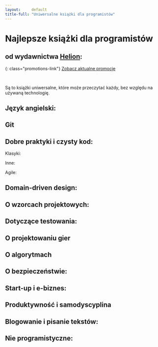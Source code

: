 ```yaml
---
layout:     default
title-full: "Uniwersalne książki dla programistów"
---
```


# Najlepsze książki dla programistów
## od wydawnictwa [Helion](http://helion.pl/view/9102Q):

{: class="promotions-link"}
[Zobacz aktualne promocje](http://helion.pl/page/9102Q/promocje)


<br>

Są to książki uniwersalne, które może przeczytać każdy, bez względu na używaną technologię.

## Język angielski:

<div class="book">
    <script src="http://helion.pl/plugins/new/ksiazkasm.phi?id=anginf&nr=9102Q&size=181&utf8=1"></script>
</div>

## Git

<div class="book">
    <script src="http://helion.pl/plugins/new/ksiazkasm.phi?id=gitroz&nr=9102Q&size=181&utf8=1"></script>
</div>

## Dobre praktyki i czysty kod:

Klasyki:

<div class="book">
    <script src="http://helion.pl/plugins/new/ksiazkasm.phi?id=czykov&nr=9102Q&size=181&utf8=1"></script>
</div>

<div class="book">
    <script src="http://helion.pl/plugins/new/ksiazkasm.phi?id=prorze&nr=9102Q&size=181&utf8=1"></script>
</div>

<div class="book">
    <script src="http://helion.pl/plugins/new/ksiazkasm.phi?id=pragpv&nr=9102Q&size=181&utf8=1"></script>
</div>

Inne:

<div class="book">
    <script src="http://helion.pl/plugins/new/ksiazkasm.phi?id=koddov&nr=9102Q&size=181&utf8=1"></script>
</div>

Agile:

<div class="book">
    <script src="http://helion.pl/plugins/new/ksiazkasm.phi?id=zwiwyo&nr=9102Q&size=181&utf8=1"></script>
</div>

<div class="book">
    <script src="http://helion.pl/plugins/new/ksiazkasm.phi?id=zwisam&nr=9102Q&size=181&utf8=1"></script>
</div>

## Domain-driven design:

<div class="book">
    <script src="http://helion.pl/plugins/new/ksiazkasm.phi?id=dddaro&nr=9102Q&size=181&utf8=1"></script>
</div>

<div class="book">
    <script src="http://helion.pl/plugins/new/ksiazkasm.phi?id=domdri&nr=9102Q&size=181&utf8=1"></script>
</div>

## O wzorcach projektowych:

<div class="book">
    <script src="http://helion.pl/plugins/new/ksiazkasm.phi?id=wzoelv&nr=9102Q&size=181&utf8=1"></script>
</div>

<div class="book">
    <script src="http://helion.pl/plugins/new/ksiazkasm.phi?id=wzorvv&nr=9102Q&size=181&utf8=1"></script>
</div>

<div class="book">
    <script src="http://helion.pl/plugins/new/ksiazkasm.phi?id=wzoimp&nr=9102Q&size=181&utf8=1"></script>
</div>

## Dotyczące testowania:

<div class="book">
    <script src="http://helion.pl/plugins/new/ksiazkasm.phi?id=tddszt&nr=9102Q&size=181&utf8=1"></script>
</div>

<div class="book">
    <script src="http://helion.pl/plugins/new/ksiazkasm.phi?id=seler2&nr=9102Q&size=181&utf8=1"></script>
</div>

<div class="book">
    <script src="http://helion.pl/plugins/new/ksiazkasm.phi?id=tesjed&nr=9102Q&size=181&utf8=1"></script>
</div>

## O projektowaniu gier

<div class="book">
    <script src="http://helion.pl/plugins/new/ksiazkasm.phi?id=grywal&nr=9102Q&size=181&utf8=1"></script>
</div>

<div class="book">
    <script src="http://helion.pl/plugins/new/ksiazkasm.phi?id=grymeg&nr=9102Q&size=181&utf8=1"></script>
</div>

<div class="book">
    <script src="http://helion.pl/plugins/new/ksiazkasm.phi?id=prgpo2&nr=9102Q&size=181&utf8=1"></script>
</div>

<div class="book">
    <script src="http://helion.pl/plugins/new/ksiazkasm.phi?id=jazaap&nr=9102Q&size=181&utf8=1"></script>
</div>

<div class="book">
    <script src="http://helion.pl/plugins/new/ksiazkasm.phi?id=wprofi&nr=9102Q&size=181&utf8=1"></script>
</div>

<div class="book">
    <script src="http://helion.pl/plugins/new/ksiazkasm.phi?id=dotkpr&nr=9102Q&size=181&utf8=1"></script>
</div>

## O algorytmach

<div class="book">
    <script src="http://helion.pl/plugins/new/ksiazkasm.phi?id=algoip&nr=9102Q&size=181&utf8=1"></script>
</div>

<div class="book">
    <script src="http://helion.pl/plugins/new/ksiazkasm.phi?id=algory&nr=9102Q&size=181&utf8=1"></script>
</div>

<div class="book">
    <script src="http://helion.pl/plugins/new/ksiazkasm.phi?id=algbet&nr=9102Q&size=181&utf8=1"></script>
</div>

## O bezpieczeństwie:

<div class="book">
    <script src="http://helion.pl/plugins/new/ksiazkasm.phi?id=tespen&nr=9102Q&size=181&utf8=1"></script>
</div>

<div class="book">
    <script src="http://helion.pl/plugins/new/ksiazkasm.phi?id=splasi&nr=9102Q&size=181&utf8=1"></script>
</div>

<div class="book">
    <script src="http://helion.pl/plugins/new/ksiazkasm.phi?id=besyha&nr=9102Q&size=181&utf8=1"></script>
</div>

<div class="book">
    <script src="http://helion.pl/plugins/new/ksiazkasm.phi?id=podpen&nr=9102Q&size=181&utf8=1"></script>
</div>

<div class="book">
    <script src="http://helion.pl/plugins/new/ksiazkasm.phi?id=kalil2&nr=9102Q&size=181&utf8=1"></script>
</div>

<div class="book">
    <script src="http://helion.pl/plugins/new/ksiazkasm.phi?id=wykreg&nr=9102Q&size=181&utf8=1"></script>
</div>

<div class="book">
    <script src="http://helion.pl/plugins/new/ksiazkasm.phi?id=jowozr&nr=9102Q&size=181&utf8=1"></script>
</div>

## Start-up i e-biznes:

<div class="book">
    <script src="http://helion.pl/plugins/new/ksiazkasm.phi?id=melean&nr=9102Q&size=181&utf8=1"></script>
</div>

<div class="book">
    <script src="http://helion.pl/plugins/new/ksiazkasm.phi?id=pispri&nr=9102Q&size=181&utf8=1"></script>
</div>

<div class="book">
    <script src="http://helion.pl/plugins/new/ksiazkasm.phi?id=biebiz&nr=9102Q&size=181&utf8=1"></script>
</div>

<div class="book">
    <script src="http://helion.pl/plugins/new/ksiazkasm.phi?id=praebi&nr=9102Q&size=181&utf8=1"></script>
</div>

<div class="book">
    <script src="http://helion.pl/plugins/new/ksiazkasm.phi?id=podsta&nr=9102Q&size=181&utf8=1"></script>
</div>

<div class="book">
    <script src="http://helion.pl/plugins/new/ksiazkasm.phi?id=prasta&nr=9102Q&size=181&utf8=1"></script>
</div>

<div class="book">
    <script src="http://helion.pl/plugins/new/ksiazkasm.phi?id=nisbud&nr=9102Q&size=181&utf8=1"></script>
</div>

## Produktywność i samodyscyplina

<div class="book">
    <script src="http://helion.pl/plugins/new/ksiazkasm.phi?id=getti2&nr=9102Q&size=181&utf8=1"></script>
</div>

<div class="book">
    <script src="http://helion.pl/plugins/new/ksiazkasm.phi?id=samodv&nr=9102Q&size=181&utf8=1"></script>
</div>

<div class="book">
    <script src="http://helion.pl/plugins/new/ksiazkasm.phi?id=15taza&nr=9102Q&size=181&utf8=1"></script>
</div>

<div class="book">
    <script src="http://helion.pl/plugins/new/ksiazkasm.phi?id=nietlv&nr=9102Q&size=181&utf8=1"></script>
</div>

<div class="book">
    <script src="http://helion.pl/plugins/new/ksiazkasm.phi?id=droppp&nr=9102Q&size=181&utf8=1"></script>
</div>

## Blogowanie i pisanie tekstów:

<div class="book">
    <script src="http://helion.pl/plugins/new/ksiazkasm.phi?id=jazabl&nr=9102Q&size=181&utf8=1"></script>
</div>

<div class="book">
    <script src="http://helion.pl/plugins/new/ksiazkasm.phi?id=prblog&nr=9102Q&size=181&utf8=1"></script>
</div>

<div class="book">
    <script src="http://helion.pl/plugins/new/ksiazkasm.phi?id=magslo&nr=9102Q&size=181&utf8=1"></script>
</div>

<div class="book">
    <script src="http://helion.pl/plugins/new/ksiazkasm.phi?id=bibcop&nr=9102Q&size=181&utf8=1"></script>
</div>

## Nie programistyczne:

<div class="book">
    <script src="http://helion.pl/plugins/new/ksiazkasm.phi?id=jakpoz&nr=9102Q&size=181&utf8=1"></script>
</div>

<div class="book">
    <script src="http://helion.pl/plugins/new/ksiazkasm.phi?id=nwsmit&nr=9102Q&size=181&utf8=1"></script>
</div>

<div class="book">
    <script src="http://helion.pl/plugins/new/ksiazkasm.phi?id=artdec&nr=9102Q&size=181&utf8=1"></script>
</div>

<div class="book">
    <script src="http://helion.pl/plugins/new/ksiazkasm.phi?id=duhsie&nr=9102Q&size=181&utf8=1"></script>
</div>
